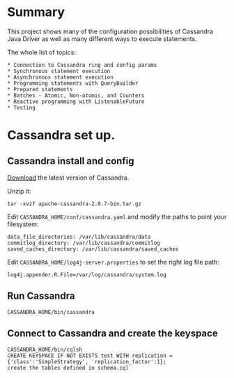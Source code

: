 # Summary

This project shows many of the configuration possibilities of Cassandra Java Driver as well as
many different ways to execute statements.

The whole list of topics:

	* Connection to Cassandra ring and config params
	* Synchronous statement execution
	* Asynchronous statement execution
	* Programming statements with QueryBuilder
	* Prepared statements
	* Batches - Atomic, Non-atomic, and Counters
	* Reactive programming with ListenableFuture
	* Testing

# Cassandra set up.

## Cassandra install and config

[Download](http://cassandra.apache.org/download/) the latest version of Cassandra.

Unzip it:

	tar -xvzf apache-cassandra-2.0.7-bin.tar.gz


Edit `CASSANDRA_HOME/conf/cassandra.yaml` and modify the paths to point your filesystem:

	data_file_directories: /var/lib/cassandra/data
	commitlog_directory: /var/lib/cassandra/commitlog
	saved_caches_directory: /var/lib/cassandra/saved_caches

Edit `CASSANDRA_HOME/log4j-server.properties` to set the right log file path:

	log4j.appender.R.File=/var/log/cassandra/system.log

## Run Cassandra

	CASSANDRA_HOME/bin/cassandra

## Connect to Cassandra and create the keyspace

	CASSANDRA_HOME/bin/cqlsh
	CREATE KEYSPACE IF NOT EXISTS test WITH replication = {'class':'SimpleStrategy', 'replication_factor':1};
	create the tables defined in schema.cql

